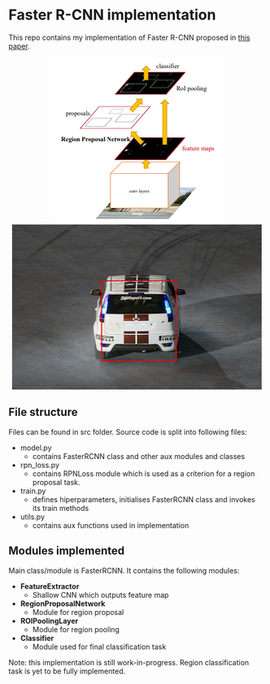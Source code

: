 # Faster R-CNN implementation

This repo contains my implementation of Faster R-CNN proposed in <a href='https://arxiv.org/abs/1506.01497'>this paper</a>.

<p align="center">
  <img src="./preview.png" />
  <img src="./preview2.png" />
</p>

## File structure

Files can be found in src folder. Source code is split into following files:
* model.py
    * contains FasterRCNN class and other aux modules and classes
* rpn_loss.py
    * contains RPNLoss module which is used as a criterion for a region proposal task.
* train.py
    * defines hiperparameters, initialises FasterRCNN class and invokes its train methods
* utils.py
    * contains aux functions used in implementation

## Modules implemented

Main class/module is FasterRCNN. It contains the following modules:
* <b>FeatureExtractor</b>
    * Shallow CNN which outputs feature map
* <b>RegionProposalNetwork</b>
    * Module for region proposal
* <b>ROIPoolingLayer</b>
    * Module for region pooling
* <b>Classifier</b>
    * Module used for final classification task

Note: this implementation is still work-in-progress. Region classification task is yet to be fully implemented.